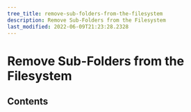 ```yaml
---
tree_title: remove-sub-folders-from-the-filesystem
description: Remove Sub-Folders from the Filesystem
last_modified: 2022-06-09T21:23:28.2328
---
```


# Remove Sub-Folders from the Filesystem

## Contents
